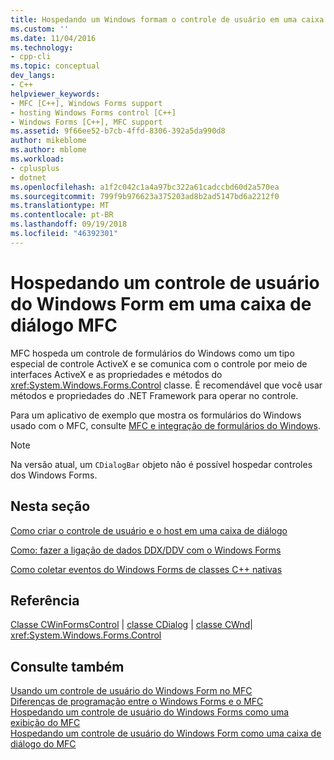 ```yaml
---
title: Hospedando um Windows formam o controle de usuário em uma caixa de diálogo do MFC | Microsoft Docs
ms.custom: ''
ms.date: 11/04/2016
ms.technology:
- cpp-cli
ms.topic: conceptual
dev_langs:
- C++
helpviewer_keywords:
- MFC [C++], Windows Forms support
- hosting Windows Forms control [C++]
- Windows Forms [C++], MFC support
ms.assetid: 9f66ee52-b7cb-4ffd-8306-392a5da990d8
author: mikeblome
ms.author: mblome
ms.workload:
- cplusplus
- dotnet
ms.openlocfilehash: a1f2c042c1a4a97bc322a61cadccbd60d2a570ea
ms.sourcegitcommit: 799f9b976623a375203ad8b2ad5147bd6a2212f0
ms.translationtype: MT
ms.contentlocale: pt-BR
ms.lasthandoff: 09/19/2018
ms.locfileid: "46392301"
---
```

# <a name="hosting-a-windows-form-user-control-in-an-mfc-dialog-box"></a>Hospedando um controle de usuário do Windows Form em uma caixa de diálogo MFC

MFC hospeda um controle de formulários do Windows como um tipo especial de controle ActiveX e se comunica com o controle por meio de interfaces ActiveX e as propriedades e métodos do <xref:System.Windows.Forms.Control> classe. É recomendável que você usar métodos e propriedades do .NET Framework para operar no controle.

Para um aplicativo de exemplo que mostra os formulários do Windows usado com o MFC, consulte [MFC e integração de formulários do Windows](http://www.microsoft.com/downloads/details.aspx?FamilyID=987021bc-e575-4fe3-baa9-15aa50b0f599&displaylang=en).

> [!NOTE]
>  Na versão atual, um `CDialogBar` objeto não é possível hospedar controles dos Windows Forms.

## <a name="in-this-section"></a>Nesta seção

[Como criar o controle de usuário e o host em uma caixa de diálogo](../dotnet/how-to-create-the-user-control-and-host-in-a-dialog-box.md)

[Como: fazer a ligação de dados DDX/DDV com o Windows Forms](../dotnet/how-to-do-ddx-ddv-data-binding-with-windows-forms.md)

[Como coletar eventos do Windows Forms de classes C++ nativas](../dotnet/how-to-sink-windows-forms-events-from-native-cpp-classes.md)

## <a name="reference"></a>Referência

[Classe CWinFormsControl](../mfc/reference/cwinformscontrol-class.md) &#124; [classe CDialog](../mfc/reference/cdialog-class.md) &#124; [classe CWnd](../mfc/reference/cwnd-class.md)&#124; <xref:System.Windows.Forms.Control>

## <a name="see-also"></a>Consulte também

[Usando um controle de usuário do Windows Form no MFC](../dotnet/using-a-windows-form-user-control-in-mfc.md)<br/>
[Diferenças de programação entre o Windows Forms e o MFC](../dotnet/windows-forms-mfc-programming-differences.md)<br/>
[Hospedando um controle de usuário do Windows Forms como uma exibição do MFC](../dotnet/hosting-a-windows-forms-user-control-as-an-mfc-view.md)<br/>
[Hospedando um controle de usuário do Windows Form como uma caixa de diálogo do MFC](../dotnet/hosting-a-windows-form-user-control-as-an-mfc-dialog-box.md)